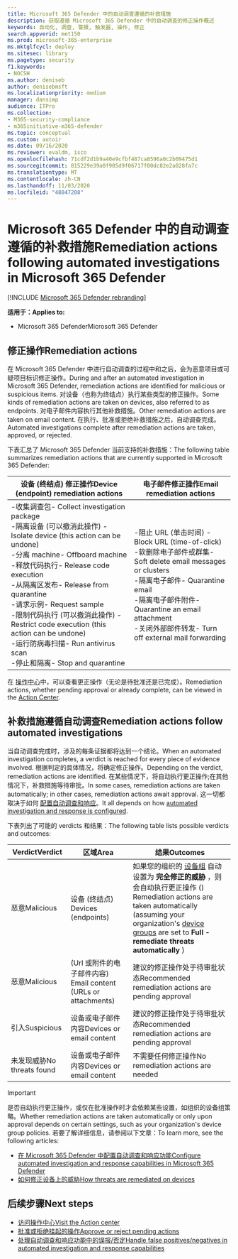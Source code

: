 ```yaml
---
title: Microsoft 365 Defender 中的自动调查遵循的补救措施
description: 获取遵循 Microsoft 365 Defender 中的自动调查的修正操作概述
keywords: 自动化, 调查, 警报, 触发器, 操作, 修正
search.appverid: met150
ms.prod: microsoft-365-enterprise
ms.mktglfcycl: deploy
ms.sitesec: library
ms.pagetype: security
f1.keywords:
- NOCSH
ms.author: deniseb
author: denisebmsft
ms.localizationpriority: medium
manager: dansimp
audience: ITPro
ms.collection:
- M365-security-compliance
- m365initiative-m365-defender
ms.topic: conceptual
ms.custom: autoir
ms.date: 09/16/2020
ms.reviewer: evaldm, isco
ms.openlocfilehash: 71cdf2d1b9a40e9cfbf487ca8596a0c2b09475d1
ms.sourcegitcommit: 815229e39a0f905d9f06717f00dc82e2a028fa7c
ms.translationtype: MT
ms.contentlocale: zh-CN
ms.lasthandoff: 11/03/2020
ms.locfileid: "48847208"
---
```

# <a name="remediation-actions-following-automated-investigations-in-microsoft-365-defender"></a><span data-ttu-id="9448d-104">Microsoft 365 Defender 中的自动调查遵循的补救措施</span><span class="sxs-lookup"><span data-stu-id="9448d-104">Remediation actions following automated investigations in Microsoft 365 Defender</span></span>

[!INCLUDE [Microsoft 365 Defender rebranding](../includes/microsoft-defender.md)]


<span data-ttu-id="9448d-105">**适用于：**</span><span class="sxs-lookup"><span data-stu-id="9448d-105">**Applies to:**</span></span>
- <span data-ttu-id="9448d-106">Microsoft 365 Defender</span><span class="sxs-lookup"><span data-stu-id="9448d-106">Microsoft 365 Defender</span></span>


## <a name="remediation-actions"></a><span data-ttu-id="9448d-107">修正操作</span><span class="sxs-lookup"><span data-stu-id="9448d-107">Remediation actions</span></span>

<span data-ttu-id="9448d-108">在 Microsoft 365 Defender 中进行自动调查的过程中和之后，会为恶意项目或可疑项目标识修正操作。</span><span class="sxs-lookup"><span data-stu-id="9448d-108">During and after an automated investigation in Microsoft 365 Defender, remediation actions are identified for malicious or suspicious items.</span></span> <span data-ttu-id="9448d-109">对设备（也称为终结点）执行某些类型的修正操作。</span><span class="sxs-lookup"><span data-stu-id="9448d-109">Some kinds of remediation actions are taken on devices, also referred to as endpoints.</span></span> <span data-ttu-id="9448d-110">对电子邮件内容执行其他补救措施。</span><span class="sxs-lookup"><span data-stu-id="9448d-110">Other remediation actions are taken on email content.</span></span> <span data-ttu-id="9448d-111">在执行、批准或拒绝补救措施之后，自动调查完成。</span><span class="sxs-lookup"><span data-stu-id="9448d-111">Automated investigations complete after remediation actions are taken, approved, or rejected.</span></span>

<span data-ttu-id="9448d-112">下表汇总了 Microsoft 365 Defender 当前支持的补救措施：</span><span class="sxs-lookup"><span data-stu-id="9448d-112">The following table summarizes remediation actions that are currently supported in Microsoft 365 Defender:</span></span> 

|<span data-ttu-id="9448d-113">设备 (终结点) 修正操作</span><span class="sxs-lookup"><span data-stu-id="9448d-113">Device (endpoint) remediation actions</span></span>  |<span data-ttu-id="9448d-114">电子邮件修正操作</span><span class="sxs-lookup"><span data-stu-id="9448d-114">Email remediation actions</span></span>  |
|---------|---------|
|<span data-ttu-id="9448d-115">-收集调查包</span><span class="sxs-lookup"><span data-stu-id="9448d-115">- Collect investigation package</span></span> <br/><span data-ttu-id="9448d-116">-隔离设备 (可以撤消此操作) </span><span class="sxs-lookup"><span data-stu-id="9448d-116">- Isolate device (this action can be undone)</span></span><br/><span data-ttu-id="9448d-117">-分离 machine</span><span class="sxs-lookup"><span data-stu-id="9448d-117">- Offboard machine</span></span> <br/><span data-ttu-id="9448d-118">-释放代码执行</span><span class="sxs-lookup"><span data-stu-id="9448d-118">- Release code execution</span></span> <br/><span data-ttu-id="9448d-119">-从隔离区发布</span><span class="sxs-lookup"><span data-stu-id="9448d-119">- Release from quarantine</span></span> <br/><span data-ttu-id="9448d-120">-请求示例</span><span class="sxs-lookup"><span data-stu-id="9448d-120">- Request sample</span></span> <br/><span data-ttu-id="9448d-121">-限制代码执行 (可以撤消此操作) </span><span class="sxs-lookup"><span data-stu-id="9448d-121">- Restrict code execution (this action can be undone)</span></span> <br/><span data-ttu-id="9448d-122">-运行防病毒扫描</span><span class="sxs-lookup"><span data-stu-id="9448d-122">- Run antivirus scan</span></span> <br/><span data-ttu-id="9448d-123">-停止和隔离</span><span class="sxs-lookup"><span data-stu-id="9448d-123">- Stop and quarantine</span></span>      |<span data-ttu-id="9448d-124">-阻止 URL (单击时间) </span><span class="sxs-lookup"><span data-stu-id="9448d-124">- Block URL (time-of-click)</span></span><br/><span data-ttu-id="9448d-125">-软删除电子邮件或群集</span><span class="sxs-lookup"><span data-stu-id="9448d-125">- Soft delete email messages or clusters</span></span><br/><span data-ttu-id="9448d-126">-隔离电子邮件</span><span class="sxs-lookup"><span data-stu-id="9448d-126">- Quarantine email</span></span><br/><span data-ttu-id="9448d-127">-隔离电子邮件附件</span><span class="sxs-lookup"><span data-stu-id="9448d-127">- Quarantine an email attachment</span></span><br/><span data-ttu-id="9448d-128">-关闭外部邮件转发</span><span class="sxs-lookup"><span data-stu-id="9448d-128">- Turn off external mail forwarding</span></span>          |

<span data-ttu-id="9448d-129">在 [操作中心](https://docs.microsoft.com/microsoft-365/security/mtp/mtp-action-center)中，可以查看更正操作（无论是待批准还是已完成）。</span><span class="sxs-lookup"><span data-stu-id="9448d-129">Remediation actions, whether pending approval or already complete, can be viewed in the [Action Center](https://docs.microsoft.com/microsoft-365/security/mtp/mtp-action-center).</span></span>

## <a name="remediation-actions-follow-automated-investigations"></a><span data-ttu-id="9448d-130">补救措施遵循自动调查</span><span class="sxs-lookup"><span data-stu-id="9448d-130">Remediation actions follow automated investigations</span></span>

<span data-ttu-id="9448d-131">当自动调查完成时，涉及的每条证据都将达到一个结论。</span><span class="sxs-lookup"><span data-stu-id="9448d-131">When an automated investigation completes, a verdict is reached for every piece of evidence involved.</span></span> <span data-ttu-id="9448d-132">根据判定的具体情况，将确定修正操作。</span><span class="sxs-lookup"><span data-stu-id="9448d-132">Depending on the verdict, remediation actions are identified.</span></span> <span data-ttu-id="9448d-133">在某些情况下，将自动执行更正操作;在其他情况下，补救措施等待审批。</span><span class="sxs-lookup"><span data-stu-id="9448d-133">In some cases, remediation actions are taken automatically; in other cases, remediation actions await approval.</span></span> <span data-ttu-id="9448d-134">这一切都取决于如何 [配置自动调查和响应](mtp-configure-auto-investigation-response.md)。</span><span class="sxs-lookup"><span data-stu-id="9448d-134">It all depends on how [automated investigation and response is configured](mtp-configure-auto-investigation-response.md).</span></span>

<span data-ttu-id="9448d-135">下表列出了可能的 verdicts 和结果：</span><span class="sxs-lookup"><span data-stu-id="9448d-135">The following table lists possible verdicts and outcomes:</span></span>

|<span data-ttu-id="9448d-136">Verdict</span><span class="sxs-lookup"><span data-stu-id="9448d-136">Verdict</span></span>    |<span data-ttu-id="9448d-137">区域</span><span class="sxs-lookup"><span data-stu-id="9448d-137">Area</span></span>    |<span data-ttu-id="9448d-138">结果</span><span class="sxs-lookup"><span data-stu-id="9448d-138">Outcomes</span></span>|
|------|------|------|
|<span data-ttu-id="9448d-139">恶意</span><span class="sxs-lookup"><span data-stu-id="9448d-139">Malicious</span></span>    |<span data-ttu-id="9448d-140">设备 (终结点) </span><span class="sxs-lookup"><span data-stu-id="9448d-140">Devices (endpoints)</span></span>    |<span data-ttu-id="9448d-141">如果您的组织的 [设备组](mtp-configure-auto-investigation-response.md#review-or-change-the-automation-level-for-device-groups) 自动设置为 **完全修正的威胁** ，则会自动执行更正操作 () </span><span class="sxs-lookup"><span data-stu-id="9448d-141">Remediation actions are taken automatically (assuming your organization's [device groups](mtp-configure-auto-investigation-response.md#review-or-change-the-automation-level-for-device-groups) are set to **Full - remediate threats automatically** )</span></span>|
|<span data-ttu-id="9448d-142">恶意</span><span class="sxs-lookup"><span data-stu-id="9448d-142">Malicious</span></span>    |<span data-ttu-id="9448d-143"> (Url 或附件的电子邮件内容) </span><span class="sxs-lookup"><span data-stu-id="9448d-143">Email content (URLs or attachments)</span></span> | <span data-ttu-id="9448d-144">建议的修正操作处于待审批状态</span><span class="sxs-lookup"><span data-stu-id="9448d-144">Recommended remediation actions are pending approval</span></span>|
|<span data-ttu-id="9448d-145">引入</span><span class="sxs-lookup"><span data-stu-id="9448d-145">Suspicious</span></span>    |<span data-ttu-id="9448d-146">设备或电子邮件内容</span><span class="sxs-lookup"><span data-stu-id="9448d-146">Devices or email content</span></span> |<span data-ttu-id="9448d-147">建议的修正操作处于待审批状态</span><span class="sxs-lookup"><span data-stu-id="9448d-147">Recommended remediation actions are pending approval</span></span>|
|<span data-ttu-id="9448d-148">未发现威胁</span><span class="sxs-lookup"><span data-stu-id="9448d-148">No threats found</span></span>    |<span data-ttu-id="9448d-149">设备或电子邮件内容</span><span class="sxs-lookup"><span data-stu-id="9448d-149">Devices or email content</span></span>    |<span data-ttu-id="9448d-150">不需要任何修正操作</span><span class="sxs-lookup"><span data-stu-id="9448d-150">No remediation actions are needed</span></span>|

> [!IMPORTANT]
> <span data-ttu-id="9448d-151">是否自动执行更正操作，或仅在批准操作时才会依赖某些设置，如组织的设备组策略。</span><span class="sxs-lookup"><span data-stu-id="9448d-151">Whether remediation actions are taken automatically or only upon approval depends on certain settings, such as your organization's device group policies.</span></span> <span data-ttu-id="9448d-152">若要了解详细信息，请参阅以下文章：</span><span class="sxs-lookup"><span data-stu-id="9448d-152">To learn more, see the following articles:</span></span>
> - [<span data-ttu-id="9448d-153">在 Microsoft 365 Defender 中配置自动调查和响应功能</span><span class="sxs-lookup"><span data-stu-id="9448d-153">Configure automated investigation and response capabilities in Microsoft 365 Defender</span></span>](mtp-configure-auto-investigation-response.md)
> - [<span data-ttu-id="9448d-154">如何修正设备上的威胁</span><span class="sxs-lookup"><span data-stu-id="9448d-154">How threats are remediated on devices</span></span>](https://docs.microsoft.com/windows/security/threat-protection/microsoft-defender-atp/automated-investigations)

## <a name="next-steps"></a><span data-ttu-id="9448d-155">后续步骤</span><span class="sxs-lookup"><span data-stu-id="9448d-155">Next steps</span></span>

- [<span data-ttu-id="9448d-156">访问操作中心</span><span class="sxs-lookup"><span data-stu-id="9448d-156">Visit the Action center</span></span>](https://docs.microsoft.com/microsoft-365/security/mtp/mtp-action-center)
- [<span data-ttu-id="9448d-157">批准或拒绝挂起的操作</span><span class="sxs-lookup"><span data-stu-id="9448d-157">Approve or reject pending actions</span></span>](https://docs.microsoft.com/microsoft-365/security/mtp/mtp-autoir-actions)
- [<span data-ttu-id="9448d-158">处理自动调查和响应功能中的误报/否定</span><span class="sxs-lookup"><span data-stu-id="9448d-158">Handle false positives/negatives in automated investigation and response capabilities</span></span>](mtp-autoir-report-false-positives-negatives.md)
